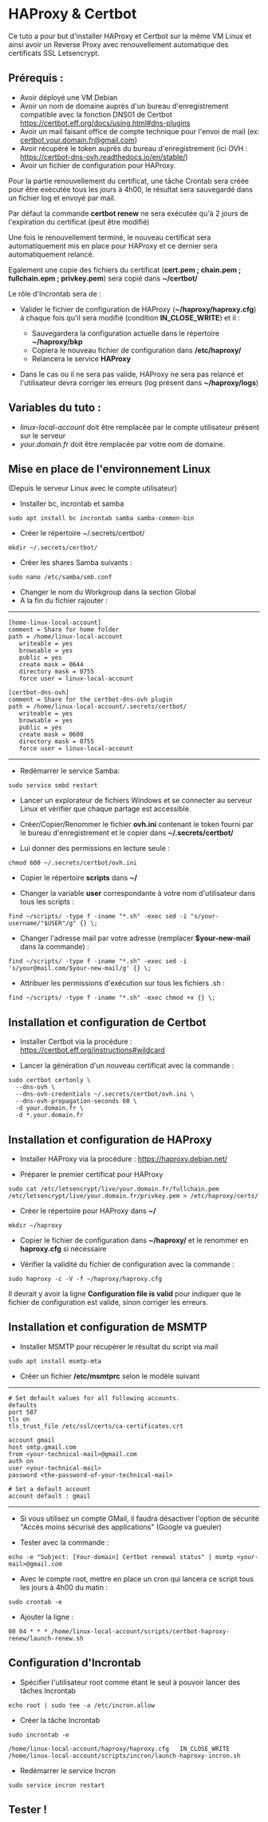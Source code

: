 # **HAProxy & Certbot**

Ce tuto a pour but d'installer HAProxy et Certbot sur la même VM Linux et ainsi avoir un Reverse Proxy avec renouvellement automatique des certificats SSL Letsencrypt.

## Prérequis :
 * Avoir déployé une VM Debian
 * Avoir un nom de domaine auprès d'un bureau d'enregistrement compatible avec la fonction DNS01 de Certbot https://certbot.eff.org/docs/using.html#dns-plugins
 * Avoir un mail faisant office de compte technique pour l'envoi de mail (ex: certbot.your.domain.fr@gmail.com)
 * Avoir récupéré le token auprès du bureau d'enregistrement (ici OVH : https://certbot-dns-ovh.readthedocs.io/en/stable/)
 * Avoir un fichier de configuration pour HAProxy.

Pour la partie renouvellement du certificat, une tâche Crontab sera créée pour être exécutée tous les jours à 4h00, le résultat sera sauvegardé dans un fichier log et envoyé par mail.  

Par défaut la commande **certbot renew** ne sera exécutée qu'à 2 jours de l'expiration du certificat (peut être modifié)  

Une fois le renouvellement terminé, le nouveau certificat sera automatiquement mis en place pour HAProxy et ce dernier sera automatiquement relancé.  

Egalement une copie des fichiers du certificat (**cert.pem ; chain.pem ; fullchain.epm ; privkey.pem**) sera copié dans **~/certbot/**

Le rôle d'Incrontab sera de :
 * Valider le fichier de configuration de HAProxy (**~/haproxy/haproxy.cfg**) à chaque fois qu'il sera modifié (condition **IN_CLOSE_WRITE**) et il :
	* Sauvegardera la configuration actuelle dans le répertoire **~/haproxy/bkp**
	* Copiera le nouveau fichier de configuration dans **/etc/haproxy/**
	* Relancera le service **HAProxy**

 * Dans le cas ou il ne sera pas valide, HAProxy ne sera pas relancé et l'utilisateur devra corriger les erreurs (log présent dans **~/haproxy/logs**)


## Variables du tuto :
 * *linux-local-account* doit être remplacée par le compte utilisateur présent sur le serveur 
 * *your.domain.fr* doit être remplacée par votre nom de domaine.


## Mise en place de l'environnement Linux
(Depuis le serveur Linux avec le compte utilisateur)

* Installer bc, incrontab et samba
```console
sudo apt install bc incrontab samba samba-common-bin
```

* Créer le répertoire ~/.secrets/certbot/
```console
mkdir ~/.secrets/certbot/
```

* Créer les shares Samba suivants :
```console
sudo nano /etc/samba/smb.conf
```

* Changer le nom du Workgroup dans la section Global
* A la fin du fichier rajouter :

***
```text
[home-linux-local-account]
comment = Share for home folder
path = /home/linux-local-account
   writeable = yes
   browsable = yes
   public = yes
   create mask = 0644
   directory mask = 0755
   force user = linux-local-account

[certbot-dns-ovh]
comment = Share for the certbot-dns-ovh plugin
path = /home/linux-local-account/.secrets/certbot/
   writeable = yes
   browsable = yes
   public = yes
   create mask = 0600
   directory mask = 0755
   force user = linux-local-account
```
***

* Redémarrer le service Samba:
```console
sudo service smbd restart
```

* Lancer un explorateur de fichiers Windows et se connecter au serveur Linux et vérifier que chaque partage est accessible.

* Créer/Copier/Renommer le fichier **ovh.ini** contenant le token fourni par le bureau d'enregistrement et le copier dans **~/.secrets/certbot/**

* Lui donner des permissions en lecture seule :
```console
chmod 600 ~/.secrets/certbot/ovh.ini
```

* Copier le répertoire **scripts** dans **~/**

* Changer la variable **user** correspondante à votre nom d'utilisateur dans tous les scripts :
```console
find ~/scripts/ -type f -iname "*.sh" -exec sed -i "s/your-username/"$USER"/g" {} \;
```

* Changer l'adresse mail par votre adresse (remplacer **$your-new-mail** dans la commande) :
```console
find ~/scripts/ -type f -iname "*.sh" -exec sed -i 's/your@mail.com/$your-new-mail/g' {} \;
```

* Attribuer les permissions d'exécution sur tous les fichiers .sh :
```console
find ~/scripts/ -type f -iname "*.sh" -exec chmod +x {} \;
```


## Installation et configuration de Certbot

* Installer Certbot via la procédure :
https://certbot.eff.org/instructions#wildcard

* Lancer la génération d'un nouveau certificat avec la commande :
```console
sudo certbot certonly \
  --dns-ovh \
  --dns-ovh-credentials ~/.secrets/certbot/ovh.ini \
  --dns-ovh-propagation-seconds 60 \
  -d your.domain.fr \
  -d *.your.domain.fr
```

## Installation et configuration de HAProxy

* Installer HAProxy via la procédure :
https://haproxy.debian.net/

* Préparer le premier certificat pour HAProxy
```console
sudo cat /etc/letsencrypt/live/your.domain.fr/fullchain.pem /etc/letsencrypt/live/your.domain.fr/privkey.pem > /etc/haproxy/certs/
```

* Créer le répertoire pour HAProxy dans **~/**
```console
mkdir ~/haproxy
```

* Copier le fichier de configuration dans **~/haproxy/** et le renommer en **haproxy.cfg** si nécessaire

* Vérifier la validité du fichier de configuration avec la commande :
```console
sudo haproxy -c -V -f ~/haproxy/haproxy.cfg
```

Il devrait y avoir la ligne **Configuration file is valid** pour indiquer que le fichier de configuration est valide, sinon corriger les erreurs.


## Installation et configuration de MSMTP

* Installer MSMTP pour récupérer le résultat du script via mail
```console
sudo apt install msmtp-mta
```

* Créer un fichier **/etc/msmtprc** selon le modèle suivant

***
```text
# Set default values for all following accounts.
defaults
port 587
tls on
tls_trust_file /etc/ssl/certs/ca-certificates.crt

account gmail
host smtp.gmail.com
from <your-technical-mail>@gmail.com
auth on
user <your-technical-mail>
password <the-password-of-your-technical-mail>

# Set a default account
account default : gmail
```
***
  
* Si vous utilisez un compte GMail, il faudra désactiver l'option de sécurité "Accès moins sécurisé des applications" (Google va gueuler)

* Tester avec la commande :
```console
echo -e "Subject: [Your-domain] Certbot renewal status" | msmtp <your-mail>@gmail.com
```

* Avec le compte root, mettre en place un cron qui lancera ce script tous les jours à 4h00 du matin :
```console
sudo crontab -e
```

* Ajouter la ligne :
```text
00 04 * * * /home/linux-local-account/scripts/certbot-haproxy-renew/launch-renew.sh
```

## Configuration d'Incrontab

* Spécifier l'utilisateur root comme étant le seul à pouvoir lancer des tâches Incrontab
```console
echo root | sudo tee -a /etc/incron.allow
```

* Créer la tâche Incrontab
```console
sudo incrontab -e
```
```text
/home/linux-local-account/haproxy/haproxy.cfg	IN_CLOSE_WRITE	/home/linux-local-account/scripts/incron/launch-haproxy-incron.sh
```

* Redémarrer le service Incron
```console
sudo service incron restart
```

## Tester !
